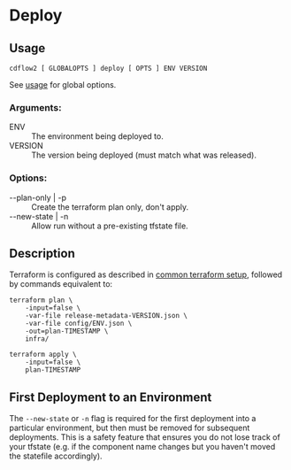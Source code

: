 # Deploy

## Usage

<code>cdflow2 [ GLOBALOPTS ] deploy [ OPTS ] ENV VERSION</code>

See [usage](./usage) for global options.

### Arguments:

<dl>
  <dt>ENV</dt>
  <dd>The environment being deployed to.</dd>
  <dt>VERSION</dt>
  <dd>The version being deployed (must match what was released).</dd>
</dl>

### Options:

<dl>
  <dt>--plan-only | -p</dt>
  <dd>Create the terraform plan only, don't apply.</dd>
  <dt>--new-state | -n</dt>
  <dd>Allow run without a pre-existing tfstate file.</dd>
</dl>

## Description

Terraform is configured as described in [common terraform setup](common-terraform-setup), followed by commands
equivalent to:

```shell
terraform plan \
    -input=false \
    -var-file release-metadata-VERSION.json \
    -var-file config/ENV.json \
    -out=plan-TIMESTAMP \
    infra/

terraform apply \
    -input=false \
    plan-TIMESTAMP
```

## First Deployment to an Environment

The `--new-state` or `-n` flag is required for the first deployment into a particular
environment, but then must be removed for subsequent deployments. This is a safety
feature that ensures you do not lose track of your tfstate (e.g. if the component name
changes but you haven't moved the statefile accordingly).